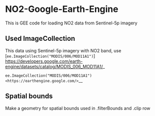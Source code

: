 # NO2-Google-Earth-Engine
This is GEE code for loading NO2 data from Sentinel-5p imagery

## Used ImageCollection
This data using Sentinel-5p imagery with NO2 band, use [`ee.ImageCollection("MODIS/006/MOD11A1")`] <https://developers.google.com/earth-engine/datasets/catalog/MODIS_006_MOD11A1/>_ 

 `ee.ImageCollection("MODIS/006/MOD11A1") <https://earthengine.google.com/>`__ 
## Spatial bounds
Make a geometry for spatial bounds used in .filterBounds and .clip row
